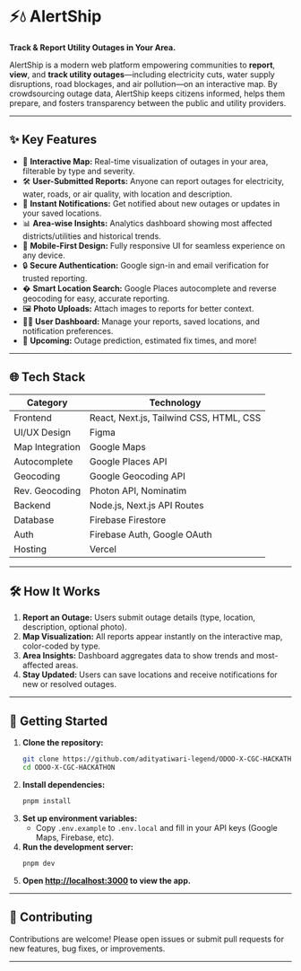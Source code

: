 # ⚡💧 AlertShip

**Track & Report Utility Outages in Your Area.**

AlertShip is a modern web platform empowering communities to **report**, **view**, and **track utility outages**—including electricity cuts, water supply disruptions, road blockages, and air pollution—on an interactive map. By crowdsourcing outage data, AlertShip keeps citizens informed, helps them prepare, and fosters transparency between the public and utility providers.

---

## ✨ Key Features

- 📍 **Interactive Map:** Real-time visualization of outages in your area, filterable by type and severity.
- 🛠️ **User-Submitted Reports:** Anyone can report outages for electricity, water, roads, or air quality, with location and description.
- 🔔 **Instant Notifications:** Get notified about new outages or updates in your saved locations.
- 📊 **Area-wise Insights:** Analytics dashboard showing most affected districts/utilities and historical trends.
- 📱 **Mobile-First Design:** Fully responsive UI for seamless experience on any device.
- 🔒 **Secure Authentication:** Google sign-in and email verification for trusted reporting.
- �️ **Smart Location Search:** Google Places autocomplete and reverse geocoding for easy, accurate reporting.
- 🖼️ **Photo Uploads:** Attach images to reports for better context.
- 🧑‍💼 **User Dashboard:** Manage your reports, saved locations, and notification preferences.
- 🔄 **Upcoming:** Outage prediction, estimated fix times, and more!

---

## 🌐 Tech Stack

| Category         | Technology                                    |
|------------------|-----------------------------------------------|
| Frontend         | React, Next.js, Tailwind CSS, HTML, CSS       |
| UI/UX Design     | Figma                                         |
| Map Integration  | Google Maps                                   |
| Autocomplete     | Google Places API                             |
| Geocoding        | Google Geocoding API                          |
| Rev. Geocoding   | Photon API, Nominatim                         |
| Backend          | Node.js, Next.js API Routes                   |
| Database         | Firebase Firestore                            |
| Auth             | Firebase Auth, Google OAuth                   |
| Hosting          | Vercel                                        |

---

## 🛠️ How It Works

1. **Report an Outage:** Users submit outage details (type, location, description, optional photo).
2. **Map Visualization:** All reports appear instantly on the interactive map, color-coded by type.
3. **Area Insights:** Dashboard aggregates data to show trends and most-affected areas.
4. **Stay Updated:** Users can save locations and receive notifications for new or resolved outages.

---

## 🚀 Getting Started

1. **Clone the repository:**
   ```sh
   git clone https://github.com/adityatiwari-legend/ODOO-X-CGC-HACKATHON.git
   cd ODOO-X-CGC-HACKATHON
   ```
2. **Install dependencies:**
   ```sh
   pnpm install
   ```
3. **Set up environment variables:**
   - Copy `.env.example` to `.env.local` and fill in your API keys (Google Maps, Firebase, etc).
4. **Run the development server:**
   ```sh
   pnpm dev
   ```
5. **Open [http://localhost:3000](http://localhost:3000) to view the app.**

---

## 🤝 Contributing

Contributions are welcome! Please open issues or submit pull requests for new features, bug fixes, or improvements.

---

